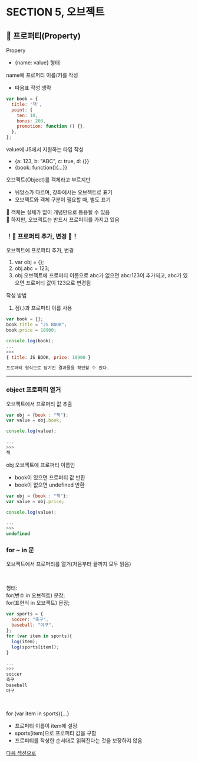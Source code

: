 # SECTION 5, 오브젝트

## 🌟 프로퍼티(Property)

Propery

- {name: value} 형태

name에 프로퍼티 이름/키를 작성

- 따옴표 작성 생략

```js
var book = {
  title: '책',
  point: {
    ten: 10,
    bonus: 200,
    promotion: function () {},
  },
};
```

value에 JS에서 지원하는 타입 작성

- {a: 123, b: "ABC", c: true, d: {}}
- {book: function(){...}}

오브젝트(Object)를 객체라고 부르지만

- 뉘앙스가 다르며, 강좌에서는 오브젝트로 표기
- 오브젝트와 객체 구분이 필요할 때, 별도 표기

🌟 객체는 실체가 없이 개념만으로 통용될 수 있음 <br/>
🌟 하지만, 오브젝트는 반드시 프로퍼티를 가지고 있음

### ！🌟 프로퍼티 추가, 변경 🌟！

오브젝트에 프로퍼티 추가, 변경 <br>

1. var obj = {};
2. obj.abc = 123;
3. obj 오브젝트에 프로퍼티 이름으로 abc가 없으면 abc:123이 추가되고, abc가 있으면 프로퍼티 값이 123으로 변경됨

작성 방법 <br>

1. 점(.)과 프로퍼티 이름 사용

```js
var book = {};
book.title = "JS BOOK";
book.price = 18900;

console.log(book);
...
>>>
{ title: JS BOOK, price: 18900 }

프로퍼티 형식으로 담겨진 결과물을 확인할 수 있다.
```

<hr/>

### object 프로퍼티 열거

오브젝트에서 프로퍼티 값 추출

```js
var obj = {book : "책"};
var value = obj.book;

console.log(value);

...
>>>
책
```

obj 오브젝트에 프로퍼티 이름인

- book이 있으면 프로퍼티 값 반환
- book이 없으면 undefined 반환

```js
var obj = {book : "책"};
var value = obj.price;

console.log(value);

...
>>>
undefined
```

### for ~ in 문

오브젝트에서 프로퍼티를 열거(처음부터 끝까지 모두 읽음)<br/>

<br/>

형태:<br/>
for(변수 in 오브젝트) 문장; <br/>
for(표현식 in 오브젝트) 문장; <br/>

```js
var sports = {
  soccer: "축구",
  baseball: "야구",
};
for (var item in sports){
  log(item);
  log(sports[item]);
}

...
>>>
soccer
축구
baseball
야구
```

<br/>

for (var item in sports){...}

- 프로퍼티 이름이 item에 설정
- sports[item]으로 프로퍼티 값을 구함
- 프로퍼티를 작성한 순서대로 읽혀진다는 것을 보장하지 않음

<a href="../SECTION06/readme.md">다음 섹션으로</a>
